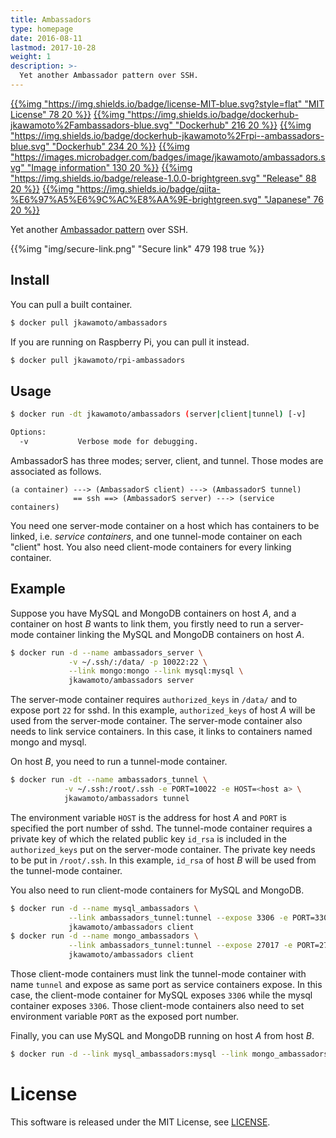 ```yaml
---
title: Ambassadors
type: homepage
date: 2016-08-11
lastmod: 2017-10-28
weight: 1
description: >-
  Yet another Ambassador pattern over SSH.
---
```

[{{%img "https://img.shields.io/badge/license-MIT-blue.svg?style=flat" "MIT License" 78 20 %}}](https://github.com/jkawamoto/ambassadors/blob/master/LICENSE)
[{{%img "https://img.shields.io/badge/dockerhub-jkawamoto%2Fambassadors-blue.svg" "Dockerhub" 216 20 %}}](https://hub.docker.com/r/jkawamoto/ambassadors/)
[{{%img "https://img.shields.io/badge/dockerhub-jkawamoto%2Frpi--ambassadors-blue.svg" "Dockerhub" 234 20 %}}](https://hub.docker.com/r/jkawamoto/rpi-ambassadors/)
[{{%img "https://images.microbadger.com/badges/image/jkawamoto/ambassadors.svg" "Image information" 130 20 %}}](http://microbadger.com/images/jkawamoto/ambassadors)
[{{%img "https://img.shields.io/badge/release-1.0.0-brightgreen.svg" "Release" 88 20 %}}](https://github.com/jkawamoto/ambassadors/releases/tag/v1.0.0)
[{{%img "https://img.shields.io/badge/qiita-%E6%97%A5%E6%9C%AC%E8%AA%9E-brightgreen.svg" "Japanese" 76 20 %}}](http://qiita.com/jkawamoto/items/4b87d0f61ab3fbbd2897)

Yet another [Ambassador pattern](https://docs.docker.com/engine/admin/ambassador_pattern_linking/) over SSH.

{{%img "img/secure-link.png" "Secure link" 479 198 true %}}

Install
--------
You can pull a built container.

```sh
$ docker pull jkawamoto/ambassadors
```

If you are running on Raspberry Pi, you can pull it instead.

```sh
$ docker pull jkawamoto/rpi-ambassadors
```


Usage
-------
~~~sh
$ docker run -dt jkawamoto/ambassadors (server|client|tunnel) [-v]

Options:
  -v           Verbose mode for debugging.
~~~

AmbassadorS has three modes; server, client, and tunnel.
Those modes are associated as follows.

~~~
(a container) ---> (AmbassadorS client) ---> (AmbassadorS tunnel)
              == ssh ==> (AmbassadorS server) ---> (service containers)
~~~

You need one server-mode container on a host which has containers to be linked, i.e. *service containers*,
and one tunnel-mode container on each "client" host.
You also need client-mode containers for every linking container.


Example
--------
Suppose you have MySQL and MongoDB containers on host *A*, and a container on host *B* wants to link them,
you firstly need to run a server-mode container linking the MySQL and MongoDB containers on host *A*.

```sh
$ docker run -d --name ambassadors_server \
             -v ~/.ssh/:/data/ -p 10022:22 \
             --link mongo:mongo --link mysql:mysql \
             jkawamoto/ambassadors server
```

The server-mode container requires `authorized_keys` in `/data/` and to expose port `22` for sshd.
In this example, `authorized_keys` of host *A* will be used from the server-mode container.
The server-mode container also needs to link service containers.
In this case, it links to containers named mongo and mysql.

On host *B*, you need to run a tunnel-mode container.

```sh
$ docker run -dt --name ambassadors_tunnel \
            -v ~/.ssh:/root/.ssh -e PORT=10022 -e HOST=<host a> \
            jkawamoto/ambassadors tunnel
```

The environment variable `HOST` is the address for host *A* and `PORT` is specified the port number of sshd.
The tunnel-mode container requires a private key of which the related public key `id_rsa` is included in the `authorized_keys` put on the server-mode container.
The private key needs to be put in `/root/.ssh`.
In this example, `id_rsa` of host *B* will be used from the tunnel-mode container.

You also need to run client-mode containers for MySQL and MongoDB.

```sh
$ docker run -d --name mysql_ambassadors \
             --link ambassadors_tunnel:tunnel --expose 3306 -e PORT=3306 \
             jkawamoto/ambassadors client
$ docker run -d --name mongo_ambassadors \
             --link ambassadors_tunnel:tunnel --expose 27017 -e PORT=27017 \
             jkawamoto/ambassadors client
```

Those client-mode containers must link the tunnel-mode container with name `tunnel` and expose as same port as service containers expose.
In this case, the client-mode container for MySQL exposes `3306` while the mysql container exposes `3306`.
Those client-mode containers also need to set environment variable `PORT` as the exposed port number.

Finally, you can use MySQL and MongoDB running on host *A* from host *B*.

```sh
$ docker run -d --link mysql_ambassadors:mysql --link mongo_ambassadors:mongo some-app
```

License
=======
This software is released under the MIT License, see [LICENSE](LICENSE).
